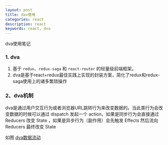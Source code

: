 ```yaml
---
layout: post
title: dav使用
categories: react
description: react
keywords: react, dva
---
```


dva使用笔记

### 1. dva

1. 基于 `redux`、`redux-saga` 和 `react-router` 的轻量级前端框架。
2. dva是基于react+redux最佳实践上实现的封装方案，简化了redux和redux-saga使用上的诸多繁琐操作

### 2、dva机制

dva是通过用户交互行为或者浏览器URL跳转行为来改变数据的。当此类行为会改变数据的时候可以通过 dispatch 发起一个 action，如果是同步行为会直接通过 Reducers 改变 State ，如果是异步行为（副作用）会先触发 Effects 然后流向 Reducers 最终改变 State

如图
[dva数据流动](../images/blog/img/1.png)





